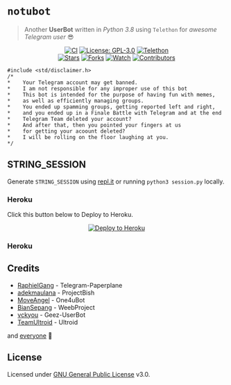 # `notubot`

> Another **UserBot** written in _Python 3.8_ using `Telethon` for _awesome Telegram user_ 😎

<p align="center">
    <a href="https://github.com/notudope/notubot/actions/workflows/ci.yml"><img src="https://github.com/notudope/notubot/actions/workflows/ci.yml/badge.svg" alt="CI" /></a>
    <a href="https://github.com/notudope/notubot/blob/main/LICENSE"><img src="https://img.shields.io/badge/License-GPLv3-blue.svg" alt="License: GPL-3.0" /></a>
    <a href="https://pypi.org/project/Telethon/"><img src="https://img.shields.io/pypi/v/telethon?label=telethon&logo=pypi&logoColor=white" alt="Telethon" /></a><br>
    <a href="https://github.com/notudope/notubot/stargazers"><img src="https://img.shields.io/github/stars/notudope/notubot?logo=github" alt="Stars" /></a>
    <a href="https://github.com/notudope/notubot/network/members"><img src="https://img.shields.io/github/forks/notudope/notubot?logo=github" alt="Forks" /></a>
    <a href="https://github.com/notudope/notubot/watchers"><img src="https://img.shields.io/github/watchers/notudope/notubot?logo=github" alt="Watch" /></a>
    <a href="https://github.com/notudope/notubot/graphs/contributors"><img src="https://img.shields.io/github/contributors/notudope/notubot?color=blue" alt="Contributors" /></a>
</p>

```
#include <std/disclaimer.h>
/*
*    Your Telegram account may get banned.
*    I am not responsible for any improper use of this bot
*    This bot is intended for the purpose of having fun with memes,
*    as well as efficiently managing groups.
*    You ended up spamming groups, getting reported left and right,
*    and you ended up in a Finale Battle with Telegram and at the end
*    Telegram Team deleted your account?
*    And after that, then you pointed your fingers at us
*    for getting your acoount deleted?
*    I will be rolling on the floor laughing at you.
*/
```

## STRING_SESSION
Generate `STRING_SESSION` using [repl.it](https://replit.com/@notudope/strgen#main.py) or running `python3 session.py` locally.


### Heroku
Click this button below to Deploy to Heroku.

<p align="center">
<a href="https://heroku.com/deploy?template=https://github.com/notudope/notubot/tree/main">
  <img src="https://www.herokucdn.com/deploy/button.svg" alt="Deploy to Heroku">
</a>
</p>

### Heroku

## Credits
* [RaphielGang](https://github.com/RaphielGang) - Telegram-Paperplane
* [adekmaulana](https://github.com/adekmaulana) - ProjectBish
* [MoveAngel](https://github.com/MoveAngel) - One4uBot
* [BianSepang](https://github.com/BianSepang) - WeebProject
* [vckyou](https://github.com/vckyou) - Geez-UserBot
* [TeamUltroid](https://github.com/TeamUltroid) - Ultroid

and [everyone](https://github.com/notudope/notubot/graphs/contributors) 🦄

## License
Licensed under [GNU General Public License](https://github.com/notudope/notubot/blob/main/LICENSE) v3.0.
